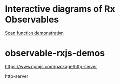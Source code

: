 # Interactive diagrams of Rx Observables
[Scan function demonstration](http://rxmarbles.com/#scan)


# observable-rxjs-demos

https://www.npmjs.com/package/http-server

http-server